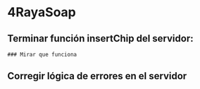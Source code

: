 # 4RayaSoap

## Terminar función insertChip del servidor:
    ### Mirar que funciona
## Corregir lógica de errores en el servidor
